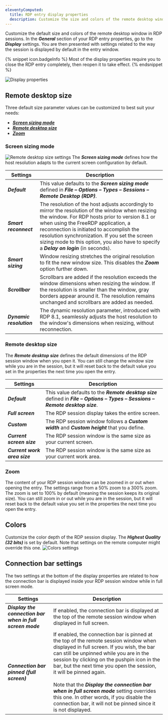 ```yaml
---
eleventyComputed:
  title: RDP entry display properties
  description: Customize the size and colors of the remote desktop window in RDP sessions.
---
```

Customize the default size and colors of the remote desktop window in RDP sessions. In the ***General*** section of your RDP entry properties, go to the ***Display*** settings. You are then presented with settings related to the way the session is displayed by default in the entry window.

{% snippet icon.badgeInfo %}
Most of the display properties require you to close the RDP entry completely, then reopen it to take effect.
{% endsnippet %}

![Display properties](https://cdnweb.devolutions.net/docs/en/kb/KB2373.png)

## Remote desktop size

Three default size parameter values can be customized to best suit your needs:
* [***Screen sizing mode***](#screen-sizing-mode)
* [***Remote desktop size***](#remote-desktop-size)
* [***Zoom***](#zoom)

### Screen sizing mode
![Remote desktop size settings](https://cdnweb.devolutions.net/docs/en/kb/KB2374.png)
The ***Screen sizing mode*** defines how the host resolution adapts to the current screen configuration by default.

| Settings                 | Description                                                                                                                     |
| ------------------------ | ------------------------------------------------------------------------------------------------------------------------------- |
| ***Default***            | This value defaults to the ***Screen sizing mode*** defined in ***File – Options – Types – Sessions – Remote Desktop (RDP)***.  |
| ***Smart reconnect***    | The resolution of the host adjusts accordingly to mirror the resolution of the window when resizing the window. For RDP hosts prior to version 8.1 or when using the FreeRDP application, a reconnection is initiated to accomplish the resolution synchronization. If you set the screen sizing mode to this option, you also have to specify a ***Delay on login*** (in seconds). |
| ***Smart sizing***       | Window resizing stretches the original resolution to fit the new window size. This disables the ***Zoom*** option further down. |
| ***Scrollbar***          | Scrollbars are added if the resolution exceeds the window dimensions when resizing the window. If the resolution is smaller than the window, gray borders appear around it. The resolution remains unchanged and scrollbars are added as needed. |
| ***Dynamic resolution*** | The dynamic resolution parameter, introduced with RDP 8.1, seamlessly adjusts the host resolution to the window's dimensions when resizing, without reconnection. |

### Remote desktop size
The ***Remote desktop size*** defines the default dimensions of the RDP session window when you open it. You can still change the window size while you are in the session, but it will reset back to the default value you set in the properties the next time you open the entry.

| Settings                     | Description                                                                                                                    |
| ---------------------------- | ------------------------------------------------------------------------------------------------------------------------------ |
| ***Default***                | This value defaults to the ***Remote desktop size*** defined in ***File – Options – Types – Sessions – Remote desktop size***. |
| ***Full screen***            | The RDP session display takes the entire screen.                                                                               |
| ***Custom***                 | The RDP session window follows a ***Custom width*** and ***Custom height*** that you define.                                   |
| ***Current screen size***    | The RDP session window is the same size as your current screen.                                                                |
| ***Current work area size*** | The RDP session window is the same size as your current work area.                                                             |

### Zoom
The content of your RDP session window can be zoomed in or out when opening the entry. The settings range from a 50% zoom to a 300% zoom. The zoom is set to 100% by default (meaning the session keeps its original size). You can still zoom in or out while you are in the session, but it will reset back to the default value you set in the properties the next time you open the entry.

## Colors
Customize the color depth of the RDP session display. The ***Highest Quality (32 bits)*** is set by default. Note that settings on the remote computer might override this one.
![Colors settings](https://cdnweb.devolutions.net/docs/en/kb/KB2375.png)

## Connection bar settings
The two settings at the bottom of the display properties are related to how the connection bar is displayed inside your RDP session window while in full screen mode.

| Settings                                                  | Description                                                                                                    |
| --------------------------------------------------------- | -------------------------------------------------------------------------------------------------------------- |
| ***Display the connection bar when in full screen mode*** | If enabled, the connection bar is displayed at the top of the remote session window when displayed in full screen. |
| ***Connection bar pinned (full screen)***                 | If enabled, the connection bar is pinned at the top of the remote session window when displayed in full screen. If you wish, the bar can still be unpinned while you are in the session by clicking on the pushpin icon in the bar, but the next time you open the session, it will be pinned again.<br><br>Note that the ***Display the connection bar when in full screen mode*** setting overrides this one. In other words, if you disable the connection bar, it will not be pinned since it is not displayed. |
